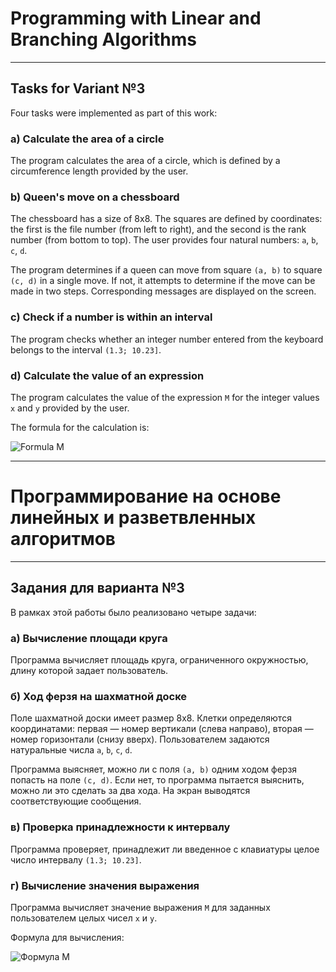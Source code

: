 # Programming with Linear and Branching Algorithms

---

## Tasks for Variant №3

Four tasks were implemented as part of this work:

### a) Calculate the area of a circle

The program calculates the area of a circle, which is defined by a circumference length provided by the user.

### b) Queen's move on a chessboard

The chessboard has a size of 8x8. The squares are defined by coordinates: the first is the file number (from left to right), and the second is the rank number (from bottom to top). The user provides four natural numbers: `a`, `b`, `c`, `d`.

The program determines if a queen can move from square `(a, b)` to square `(c, d)` in a single move. If not, it attempts to determine if the move can be made in two steps. Corresponding messages are displayed on the screen.

### c) Check if a number is within an interval

The program checks whether an integer number entered from the keyboard belongs to the interval `(1.3; 10.23]`.

### d) Calculate the value of an expression

The program calculates the value of the expression `M` for the integer values `x` and `y` provided by the user.

The formula for the calculation is:

![Formula M](https://latex.codecogs.com/svg.image?M&space;=&space;\frac{1.17\ln{\sqrt{1&plus;\cos^2{y}}}}{e^y&plus;\sin^2{x}})

---

# Программирование на основе линейных и разветвленных алгоритмов

---

## Задания для варианта №3

В рамках этой работы было реализовано четыре задачи:

### а) Вычисление площади круга

Программа вычисляет площадь круга, ограниченного окружностью, длину которой задает пользователь.

### б) Ход ферзя на шахматной доске

Поле шахматной доски имеет размер 8x8. Клетки определяются координатами: первая — номер вертикали (слева направо), вторая — номер горизонтали (снизу вверх). Пользователем задаются натуральные числа `a`, `b`, `c`, `d`.

Программа выясняет, можно ли с поля `(a, b)` одним ходом ферзя попасть на поле `(c, d)`. Если нет, то программа пытается выяснить, можно ли это сделать за два хода. На экран выводятся соответствующие сообщения.

### в) Проверка принадлежности к интервалу

Программа проверяет, принадлежит ли введенное с клавиатуры целое число интервалу `(1.3; 10.23]`.

### г) Вычисление значения выражения

Программа вычисляет значение выражения `M` для заданных пользователем целых чисел `x` и `y`.

Формула для вычисления:

![Формула M](https://latex.codecogs.com/svg.image?M&space;=&space;\frac{1.17\ln{\sqrt{1&plus;\cos^2{y}}}}{e^y&plus;\sin^2{x}})
